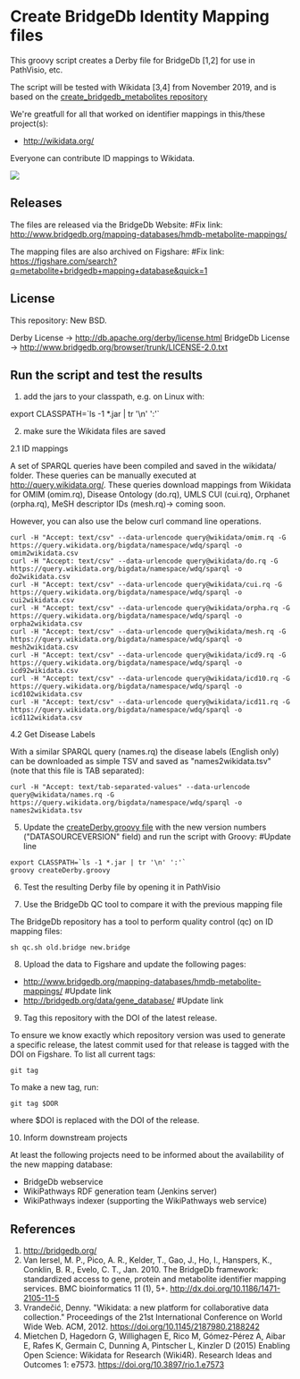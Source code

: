 Create BridgeDb Identity Mapping files
======================================

This groovy script creates a Derby file for BridgeDb [1,2] for use in PathVisio,
etc.

The script will be tested with Wikidata [3,4] from November 2019, and is based on the [create_bridgedb_metabolites repository](https://github.com/bridgedb/create-bridgedb-metabolites)

We're greatfull for all that worked on identifier mappings in this/these project(s):

- http://wikidata.org/

Everyone can contribute ID mappings to Wikidata.

![](https://upload.wikimedia.org/wikipedia/commons/thumb/c/cd/Wikidata_stamp.png/288px-Wikidata_stamp.png)

Releases
--------

The files are released via the BridgeDb Website: #Fix link: http://www.bridgedb.org/mapping-databases/hmdb-metabolite-mappings/

The mapping files are also archived on Figshare: #Fix link: https://figshare.com/search?q=metabolite+bridgedb+mapping+database&quick=1

License
-------

This repository: New BSD.

Derby License -> http://db.apache.org/derby/license.html
BridgeDb License -> http://www.bridgedb.org/browser/trunk/LICENSE-2.0.txt

Run the script and test the results
-----------------------------------

1. add the jars to your classpath, e.g. on Linux with:

  export CLASSPATH=\`ls -1 *.jar | tr '\n' ':'\`

2. make sure the Wikidata files are saved

2.1 ID mappings

A set of SPARQL queries have been compiled and saved in the wikidata/ folder.
These queries can be manually executed at http://query.wikidata.org/. These
queries download mappings from Wikidata for OMIM (omim.rq),
Disease Ontology (do.rq), UMLS CUI (cui.rq), Orphanet (orpha.rq),
MeSH descriptor IDs (mesh.rq)-> coming soon.

However, you can also use the below curl command line operations.

  ```
  curl -H "Accept: text/csv" --data-urlencode query@wikidata/omim.rq -G https://query.wikidata.org/bigdata/namespace/wdq/sparql -o omim2wikidata.csv
  curl -H "Accept: text/csv" --data-urlencode query@wikidata/do.rq -G https://query.wikidata.org/bigdata/namespace/wdq/sparql -o do2wikidata.csv
  curl -H "Accept: text/csv" --data-urlencode query@wikidata/cui.rq -G https://query.wikidata.org/bigdata/namespace/wdq/sparql -o cui2wikidata.csv
  curl -H "Accept: text/csv" --data-urlencode query@wikidata/orpha.rq -G https://query.wikidata.org/bigdata/namespace/wdq/sparql -o orpha2wikidata.csv
  curl -H "Accept: text/csv" --data-urlencode query@wikidata/mesh.rq -G https://query.wikidata.org/bigdata/namespace/wdq/sparql -o mesh2wikidata.csv  
  curl -H "Accept: text/csv" --data-urlencode query@wikidata/icd9.rq -G https://query.wikidata.org/bigdata/namespace/wdq/sparql -o icd92wikidata.csv
  curl -H "Accept: text/csv" --data-urlencode query@wikidata/icd10.rq -G https://query.wikidata.org/bigdata/namespace/wdq/sparql -o icd102wikidata.csv
  curl -H "Accept: text/csv" --data-urlencode query@wikidata/icd11.rq -G https://query.wikidata.org/bigdata/namespace/wdq/sparql -o icd112wikidata.csv
  
  ```

4.2 Get Disease Labels

With a similar SPARQL query (names.rq) the disease labels (English only) can be downloaded as simple TSV and saved as "names2wikidata.tsv"
(note that this file is TAB separated):

  ```
  curl -H "Accept: text/tab-separated-values" --data-urlencode query@wikidata/names.rq -G https://query.wikidata.org/bigdata/namespace/wdq/sparql -o names2wikidata.tsv
  ```

5. Update the [createDerby.groovy file](https://github.com/bridgedb/create-bridgedb-hmdb/blob/master/createDerby.groovy#L61) with the new version numbers ("DATASOURCEVERSION" field) and run the script with Groovy: #Update line

  ```
  export CLASSPATH=`ls -1 *.jar | tr '\n' ':'`
  groovy createDerby.groovy
  ```

6. Test the resulting Derby file by opening it in PathVisio

7. Use the BridgeDb QC tool to compare it with the previous mapping file

The BridgeDb repository has a tool to perform quality control (qc) on ID
mapping files:

  ```
  sh qc.sh old.bridge new.bridge
  ```

8. Upload the data to Figshare and update the following pages:

* http://www.bridgedb.org/mapping-databases/hmdb-metabolite-mappings/ #Update link
* http://bridgedb.org/data/gene_database/ #Update link

9. Tag this repository with the DOI of the latest release.

To ensure we know exactly which repository version was used to generate
a specific release, the latest commit used for that release is tagged
with the DOI on Figshare. To list all current tags:

  ```
  git tag
  ```

To make a new tag, run:

  ```
  git tag $DOR
  ````

where $DOI is replaced with the DOI of the release.

10. Inform downstream projects

At least the following projects need to be informed about the availability of the new mapping database:

* BridgeDb webservice
* WikiPathways RDF generation team (Jenkins server)
* WikiPathways indexer (supporting the WikiPathways web service)

References
----------

1. http://bridgedb.org/
2. Van Iersel, M. P., Pico, A. R., Kelder, T., Gao, J., Ho, I., Hanspers, K., Conklin, B. R., Evelo, C. T., Jan. 2010. The BridgeDb framework: standardized access to gene, protein and metabolite identifier mapping services. BMC bioinformatics 11 (1), 5+. http://dx.doi.org/10.1186/1471-2105-11-5
3. Vrandečić, Denny. "Wikidata: a new platform for collaborative data collection." Proceedings of the 21st International Conference on World Wide Web. ACM, 2012. https://doi.org/10.1145/2187980.2188242
4. Mietchen D, Hagedorn G, Willighagen E, Rico M, Gómez-Pérez A, Aibar E, Rafes K, Germain C, Dunning A, Pintscher L, Kinzler D (2015) Enabling Open Science: Wikidata for Research (Wiki4R). Research Ideas and Outcomes 1: e7573. https://doi.org/10.3897/rio.1.e7573
